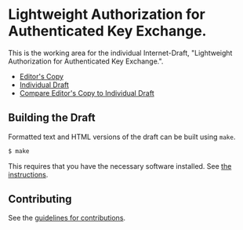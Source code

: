 # Lightweight Authorization for Authenticated Key Exchange.

This is the working area for the individual Internet-Draft, "Lightweight Authorization for Authenticated Key Exchange.".

* [Editor's Copy](https://EricssonResearch.github.io/lake-fv/#go.draft-selander-ace-ake-authz.html)
* [Individual Draft](https://tools.ietf.org/html/draft-selander-ace-ake-authz)
* [Compare Editor's Copy to Individual Draft](https://EricssonResearch.github.io/lake-fv/#go.draft-selander-ace-ake-authz.diff)

## Building the Draft

Formatted text and HTML versions of the draft can be built using `make`.

```sh
$ make
```

This requires that you have the necessary software installed.  See
[the instructions](https://github.com/martinthomson/i-d-template/blob/master/doc/SETUP.md).


## Contributing

See the
[guidelines for contributions](https://github.com/EricssonResearch/lake-fv/blob/master/CONTRIBUTING.md).
